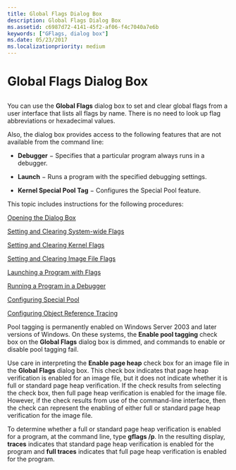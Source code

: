 ```yaml
---
title: Global Flags Dialog Box
description: Global Flags Dialog Box
ms.assetid: c6987d72-4141-45f2-af06-f4c7040a7e6b
keywords: ["GFlags, dialog box"]
ms.date: 05/23/2017
ms.localizationpriority: medium
---
```


# Global Flags Dialog Box


## <span id="ddk_global_flags_dialog_box_dtools"></span><span id="DDK_GLOBAL_FLAGS_DIALOG_BOX_DTOOLS"></span>


You can use the **Global Flags** dialog box to set and clear global flags from a user interface that lists all flags by name. There is no need to look up flag abbreviations or hexadecimal values.

Also, the dialog box provides access to the following features that are not available from the command line:

-   **Debugger** − Specifies that a particular program always runs in a debugger.

-   **Launch** − Runs a program with the specified debugging settings.

-   **Kernel Special Pool Tag** − Configures the Special Pool feature.

This topic includes instructions for the following procedures:

[Opening the Dialog Box](opening-the-dialog-box.md)

[Setting and Clearing System-wide Flags](setting-and-clearing-system-wide-flags.md)

[Setting and Clearing Kernel Flags](setting-and-clearing-kernel-flags.md)

[Setting and Clearing Image File Flags](setting-and-clearing-image-file-flags.md)

[Launching a Program with Flags](launching-a-program-with-flags.md)

[Running a Program in a Debugger](running-a-program-in-a-debugger.md)

[Configuring Special Pool](configuring-special-pool.md)

[Configuring Object Reference Tracing](configuring-object-reference-tracing.md)

Pool tagging is permanently enabled on Windows Server 2003 and later versions of Windows. On these systems, the **Enable pool tagging** check box on the **Global Flags** dialog box is dimmed, and commands to enable or disable pool tagging fail.

Use care in interpreting the **Enable page heap** check box for an image file in the **Global Flags** dialog box. This check box indicates that page heap verification is enabled for an image file, but it does not indicate whether it is full or standard page heap verification. If the check results from selecting the check box, then full page heap verification is enabled for the image file. However, if the check results from use of the command-line interface, then the check can represent the enabling of either full or standard page heap verification for the image file.

To determine whether a full or standard page heap verification is enabled for a program, at the command line, type **gflags /p**. In the resulting display, **traces** indicates that standard page heap verification is enabled for the program and **full traces** indicates that full page heap verification is enabled for the program.

 

 





